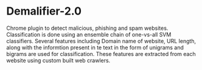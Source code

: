# Demalifier-2.0
Chrome plugin to detect malicious, phishing and spam websites. Classification is done using an ensemble chain of one-vs-all SVM classifiers. Several features including Domain name of website, URL length, along with the informtion present in te text in the form of unigrams and bigrams are used for classification. These features are extracted from each website using custom built web crawlers.
